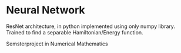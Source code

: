 # Neural Network
ResNet architecture, in python implemented using only numpy library. Trained to find a separable Hamiltonian/Energy function.

Semsterproject in Numerical Mathematics
